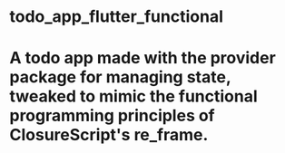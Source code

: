 # todo_app_flutter_functional

A todo app made with the provider package for managing state, tweaked to mimic the functional programming principles of ClosureScript's re_frame.
=======
